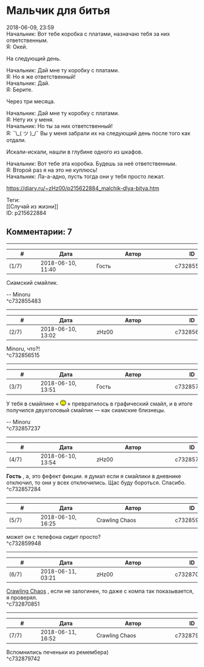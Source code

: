 Мальчик для битья
=================

  
2018-06-09, 23:59  
 Начальник: Вот тебе коробка с платами, назначаю тебя за них ответственным.   
 Я: Окей.   
   
 На следующий день.   
   
 Начальник: Дай мне ту коробку с платами.   
 Я: Но я же ответственный!   
 Начальник: Дай.   
 Я: Берите.   
   
 Через три месяца.   
   
 Начальник: Дай мне ту коробку с платами.   
 Я: Нету их у меня.   
 Начальник: Но ты за них ответственный!   
 Я: ¯\\_( ツ )\_/¯ Вы у меня забрали их на следующий день после того как отдали.   
   
 Искали-искали, нашли в глубине одного из шкафов.   
   
 Начальник: Вот тебе эта коробка. Будешь за неё ответственным.   
 Я: Второй раз я на это не куплюсь!   
 Начальник: Ла-а-адно, пусть тогда они у тебя просто лежат.   
  
<https://diary.ru/~zHz00/p215622884_malchik-dlya-bitya.htm>  
  
Теги:  
[[Случай из жизни]]  
ID: p215622884  


Комментарии: 7
--------------

  


---



|         #         |              Дата              |                     Автор                     |           ID           |
| --- | --- | --- | --- |
| (1/7) | 2018-06-10, 11:40 | Гость | c732855483 |

  
 Сиамский смайлик.   
   
 -- Minoru   
 ^c732855483

---



|         #         |              Дата              |                     Автор                     |           ID           |
| --- | --- | --- | --- |
| (2/7) | 2018-06-10, 13:02 | zHz00 | c732856515 |

  
 Minoru, что?!   
 ^c732856515

---



|         #         |              Дата              |                     Автор                     |           ID           |
| --- | --- | --- | --- |
| (3/7) | 2018-06-10, 13:51 | Гость | c732857237 |

  
 У тебя в смайлике « ![;)](pics/1136.gif) » превратилось в графический смайл, и в итоге получился двухголовый смайлик — как сиамские близнецы.   
   
 -- Minoru   
 ^c732857237

---



|         #         |              Дата              |                     Автор                     |           ID           |
| --- | --- | --- | --- |
| (4/7) | 2018-06-10, 13:54 | zHz00 | c732857284 |

  
  **Гость**  , а, это фефект фикции. я думал если я смайлики в дневнике отключил, то они у всех отключились. Щас буду бороться. Спасибо.   
 ^c732857284

---



|         #         |              Дата              |                     Автор                     |           ID           |
| --- | --- | --- | --- |
| (5/7) | 2018-06-10, 16:25 | Crawling Chaos | c732859948 |

  
 может он с телефона сидит просто?   
 ^c732859948

---



|         #         |              Дата              |                     Автор                     |           ID           |
| --- | --- | --- | --- |
| (6/7) | 2018-06-11, 03:21 | zHz00 | c732870851 |

  
  [Crawling Chaos](http://degozaru.diary.ru "Фундаментальная ошибка атрибуции")  , если не залогинен, то даже с компа так показывается, я проверял.   
 ^c732870851

---



|         #         |              Дата              |                     Автор                     |           ID           |
| --- | --- | --- | --- |
| (7/7) | 2018-06-11, 16:52 | Crawling Chaos | c732879742 |

  
 Вспомнились печеньки из ремембера)   
 ^c732879742